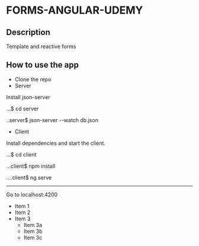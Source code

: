 # FORMS-ANGULAR-UDEMY

## Description

Template and reactive forms


## How to use the app

- Clone the repo
- Server

Install json-server

...$ cd server

..server$ json-server --watch db.json


- Client

Install dependencies and start the client.

...$ cd client

...client$ npm install

....client$ ng serve

<hr>

Go to localhost:4200


* Item 1
* Item 2
* Item 3
    * Item 3a
    * Item 3b
    * Item 3c
